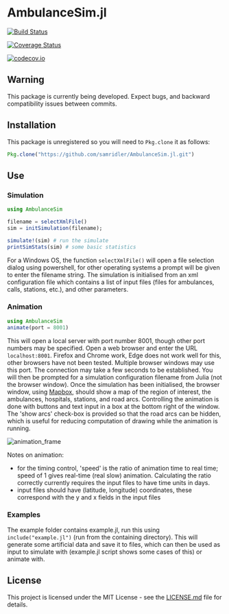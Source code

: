 # AmbulanceSim.jl

[![Build Status](https://travis-ci.org/samridler/AmbulanceSim.jl.svg?branch=master)](https://travis-ci.org/samridler/AmbulanceSim.jl)

[![Coverage Status](https://coveralls.io/repos/samridler/AmbulanceSim.jl/badge.svg?branch=master&service=github)](https://coveralls.io/github/samridler/AmbulanceSim.jl?branch=master)

[![codecov.io](http://codecov.io/github/samridler/AmbulanceSim.jl/coverage.svg?branch=master)](http://codecov.io/github/samridler/AmbulanceSim.jl?branch=master)

## Warning
This package is currently being developed.
Expect bugs, and backward compatibility issues between commits.

## Installation
This package is unregistered so you will need to `Pkg.clone` it as follows:
```julia
Pkg.clone("https://github.com/samridler/AmbulanceSim.jl.git")
```

## Use

### Simulation
```julia
using AmbulanceSim

filename = selectXmlFile()
sim = initSimulation(filename);

simulate!(sim) # run the simulate
printSimStats(sim) # some basic statistics
```
For a Windows OS, the function `selectXmlFile()` will open a file selection dialog using powershell, for other operating systems a prompt will be given to enter the filename string.
The simulation is initialised from an xml configuration file which contains a list of input files (files for ambulances, calls, stations, etc.), and other parameters.

### Animation
```julia
using AmbulanceSim
animate(port = 8001)
```
This will open a local server with port number 8001, though other port numbers may be specified. Open a web browser and enter the URL `localhost:8001`. Firefox and Chrome work, Edge does not work well for this, other browsers have not been tested. Multiple browser windows may use this port. The connection may take a few seconds to be established. You will then be prompted for a simulation configuration filename from Julia (not the browser window).
Once the simulation has been initialised, the browser window, using [Mapbox](https://www.mapbox.com/), should show a map of the region of interest, the ambulances, hospitals, stations, and road arcs. Controlling the animation is done with buttons and text input in a box at the bottom right of the window. The 'show arcs' check-box is provided so that the road arcs can be hidden, which is useful for reducing computation of drawing while the animation is running.

![animation_frame](https://i.imgur.com/qZuS5NZ.png)

Notes on animation:

 - for the timing control, 'speed' is the ratio of animation time to real time; speed of 1 gives real-time (real slow) animation. Calculating the ratio correctly currently requires the input files to have time units in days.
 - input files should have (latitude, longitude) coordinates, these correspond with the y and x fields in the input files

### Examples

The example folder contains example.jl, run this using `include("example.jl")` (run from the containing directory). This will generate some artificial data and save it to files, which can then be used as input to simulate with (example.jl script shows some cases of this) or animate with.

## License
This project is licensed under the MIT License - see the [LICENSE.md](LICENSE.md) file for details.
